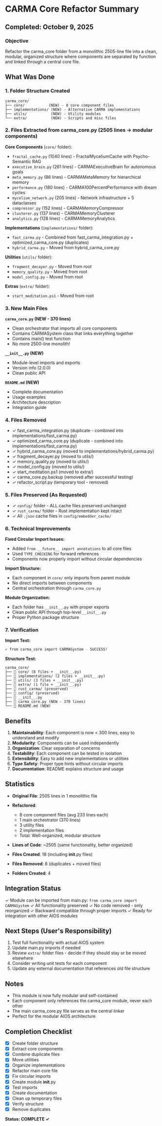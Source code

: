 # CARMA Core Refactor Summary

## Completed: October 9, 2025

### Objective
Refactor the carma_core folder from a monolithic 2505-line file into a clean, modular, organized structure where components are separated by function and linked through a central core file.

## What Was Done

### 1. Folder Structure Created
```
carma_core/
├── core/           (NEW) - 8 core component files
├── implementations/ (NEW) - Alternative CARMA implementations  
├── utils/           (NEW) - Utility modules
└── extra/           (NEW) - Scripts and misc files
```

### 2. Files Extracted from carma_core.py (2505 lines → modular components)

**Core Components** (`core/` folder):
- `fractal_cache.py` (1040 lines) - FractalMyceliumCache with Psycho-Semantic RAG
- `executive_brain.py` (261 lines) - CARMAExecutiveBrain for autonomous goals
- `meta_memory.py` (86 lines) - CARMAMetaMemory for hierarchical memory
- `performance.py` (180 lines) - CARMA100PercentPerformance with dream cycles
- `mycelium_network.py` (205 lines) - Network infrastructure + 5 dataclasses
- `compressor.py` (152 lines) - CARMAMemoryCompressor
- `clusterer.py` (137 lines) - CARMAMemoryClusterer
- `analytics.py` (128 lines) - CARMAMemoryAnalytics

**Implementations** (`implementations/` folder):
- `fast_carma.py` - Combined from fast_carma_integration.py + optimized_carma_core.py (duplicates)
- `hybrid_carma.py` - Moved from hybrid_carma_core.py

**Utilities** (`utils/` folder):
- `fragment_decayer.py` - Moved from root
- `memory_quality.py` - Moved from root
- `model_config.py` - Moved from root

**Extras** (`extra/` folder):
- `start_meditation.ps1` - Moved from root

### 3. New Main Files

**`carma_core.py` (NEW - 370 lines)**
- Clean orchestrator that imports all core components
- Contains CARMASystem class that links everything together
- Contains main() test function
- No more 2500-line monolith!

**`__init__.py` (NEW)**
- Module-level imports and exports
- Version info (2.0.0)
- Clean public API

**`README.md` (NEW)**
- Complete documentation
- Usage examples
- Architecture description
- Integration guide

### 4. Files Removed
- ✓ fast_carma_integration.py (duplicate - combined into implementations/fast_carma.py)
- ✓ optimized_carma_core.py (duplicate - combined into implementations/fast_carma.py)
- ✓ hybrid_carma_core.py (moved to implementations/hybrid_carma.py)
- ✓ fragment_decayer.py (moved to utils/)
- ✓ memory_quality.py (moved to utils/)
- ✓ model_config.py (moved to utils/)
- ✓ start_meditation.ps1 (moved to extra/)
- ✓ carma_core.py.backup (removed after successful testing)
- ✓ refactor_script.py (temporary tool - removed)

### 5. Files Preserved (As Requested)
- ✓ `config/` folder - ALL cache files preserved unchanged
- ✓ `rust_carma/` folder - Rust implementation kept intact
- ✓ All `.json` cache files in `config/embedder_cache/`

### 6. Technical Improvements

**Fixed Circular Import Issues:**
- Added `from __future__ import annotations` to all core files
- Used `TYPE_CHECKING` for forward references
- Components now properly import without circular dependencies

**Import Structure:**
- Each component in `core/` only imports from parent module
- No direct imports between components
- Central orchestration through `carma_core.py`

**Module Organization:**
- Each folder has `__init__.py` with proper exports
- Clean public API through top-level `__init__.py`
- Proper Python package structure

### 7. Verification

**Import Test:**
```bash
✓ from carma_core import CARMASystem - SUCCESS!
```

**Structure Test:**
```
carma_core/
├── 📁 core/ (8 files + __init__.py)
├── 📁 implementations/ (2 files + __init__.py)
├── 📁 utils/ (3 files + __init__.py)  
├── 📁 extra/ (1 file + __init__.py)
├── 📁 rust_carma/ (preserved)
├── 📁 config/ (preserved)
├── 📄 __init__.py
├── 📄 carma_core.py (NEW - 370 lines)
└── 📄 README.md (NEW)
```

## Benefits

1. **Maintainability**: Each component is now < 300 lines, easy to understand and modify
2. **Modularity**: Components can be used independently
3. **Organization**: Clear separation of concerns
4. **Testability**: Each component can be tested in isolation
5. **Extensibility**: Easy to add new implementations or utilities
6. **Type Safety**: Proper type hints without circular imports
7. **Documentation**: README explains structure and usage

## Statistics

- **Original File**: 2505 lines in 1 monolithic file
- **Refactored**: 
  - 8 core component files (avg 233 lines each)
  - 1 main orchestrator (370 lines)
  - 3 utility files
  - 2 implementation files
  - Total: Well-organized, modular structure

- **Lines of Code**: ~2505 (same functionality, better organized)
- **Files Created**: 18 (including __init__.py files)
- **Files Removed**: 8 (duplicates + moved files)
- **Folders Created**: 4

## Integration Status

✓ Module can be imported from main.py: `from carma_core import CARMASystem`
✓ All functionality preserved
✓ No code removed - only reorganized
✓ Backward compatible through proper imports
✓ Ready for integration with other AIOS modules

## Next Steps (User's Responsibility)

1. Test full functionality with actual AIOS system
2. Update main.py imports if needed
3. Review `extra/` folder files - decide if they should stay or be moved elsewhere
4. Consider writing unit tests for each component
5. Update any external documentation that references old file structure

## Notes

- This module is now fully modular and self-contained
- Each component only references the carma_core module, never each other
- The main carma_core.py file serves as the central linker
- Perfect for the modular AIOS architecture

## Completion Checklist

- [x] Create folder structure
- [x] Extract core components
- [x] Combine duplicate files
- [x] Move utilities
- [x] Organize implementations
- [x] Refactor main core file
- [x] Fix circular imports
- [x] Create module __init__.py
- [x] Test imports
- [x] Create documentation
- [x] Clean up temporary files
- [x] Verify structure
- [x] Remove duplicates

**Status: COMPLETE ✓**

